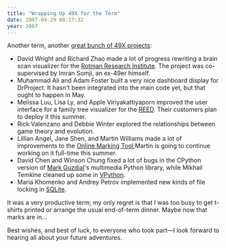 ```yaml
---
title: "Wrapping Up 49X for the Term"
date: 2007-04-29 08:17:32
year: 2007
---
```

Another term, another <a href="https://stanley.cs.toronto.edu/reports/reports.html#2007-winter">great bunch of 49X projects</a>:
<ul>
  <li>David Wright and Richard Zhao made a lot of progress rewriting a brain scan visualizer for the <a href="http://rotman-baycrest.on.ca/">Rotman Research Institute</a>.  The project was co-supervised by Imran Somji, an ex-49er himself.</li>
  <li>Muhammad Ali and Adam Foster built a very nice dashboard display for DrProject.  It hasn't been integrated into the main code yet, but that ought to happen in May.</li>
  <li>Melissa Luu, Lisa Ly, and Apple Viriyakattiyaporn improved the user interface for a family tree visualizer for the <a href="http://www.reed.utoronto.ca/index.html">REED</a>.  Their customers plan to deploy it this summer.</li>
  <li>Rick Valenzano and Debbie Winter explored the relationships between game theory and evolution.</li>
  <li>Lillian Angel, Jane Shen, and Martin Williams made a lot of improvements to the <a href="https://www.drproject.org/olm">Online Marking Tool</a>;Martin is going to continue working on it full-time this summer.</li>
  <li>David Chen and Winson Chung fixed a lot of bugs in the CPython version of <a href="http://www.cc.gatech.edu/gvu/people/Faculty/Mark.Guzdial.html">Mark Guzdial</a>'s multimedia Python library, while Mikhail Temkine cleaned up some in <a href="http://www.vpython.org">VPython</a>.</li>
  <li>Maria Khomenko and Andrey Petrov implemented new kinds of file locking in <a href="http://www.sqlite.org">SQLite</a>.</li>
</ul>
It was a very productive term; my only regret is that I was too busy to get t-shirts printed or arrange the usual end-of-term dinner. Maybe now that marks are in...

Best wishes, and best of luck, to everyone who took part—I look forward to hearing all about your future adventures.
